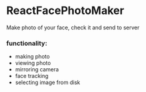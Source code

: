 # ReactFacePhotoMaker
Make photo of your face, check it and send to server
### functionality:
- making photo
- viewing photo
- mirroring camera
- face tracking
- selecting image from disk
